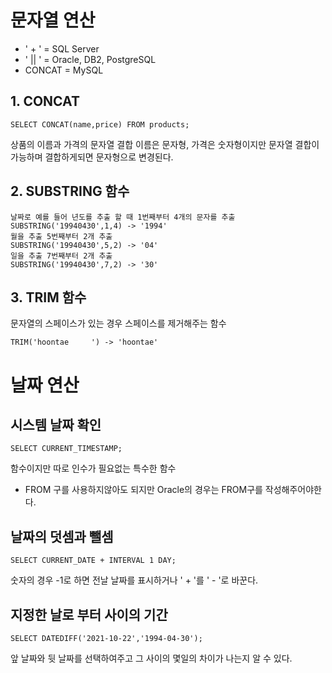 # 문자열 연산
- ' + ' = SQL Server
- ' || ' = Oracle, DB2, PostgreSQL
- CONCAT = MySQL

## 1. CONCAT
```
SELECT CONCAT(name,price) FROM products;
```
상품의 이름과 가격의 문자열 결합
이름은 문자형, 가격은 숫자형이지만 문자열 결합이 가능하며 결합하게되면 문자형으로 변경된다.

## 2. SUBSTRING 함수
```
날짜로 예를 들어 년도를 추출 할 때 1번째부터 4개의 문자를 추출
SUBSTRING('19940430',1,4) -> '1994'
월을 추출 5번째부터 2개 추출
SUBSTRING('19940430',5,2) -> '04'
일을 추출 7번째부터 2개 추출
SUBSTRING('19940430',7,2) -> '30'
```

## 3. TRIM 함수
문자열의 스페이스가 있는 경우 스페이스를 제거해주는 함수
```
TRIM('hoontae     ') -> 'hoontae'
```

# 날짜 연산
## 시스템 날짜 확인
```
SELECT CURRENT_TIMESTAMP;
```
함수이지만 따로 인수가 필요없는 특수한 함수
- FROM 구를 사용하지않아도 되지만 Oracle의 경우는 FROM구를 작성해주어야한다.
## 날짜의 덧셈과 뺄셈
```
SELECT CURRENT_DATE + INTERVAL 1 DAY;
```
숫자의 경우 -1로 하면 전날 날짜를 표시하거나 ' + '를 ' - '로 바꾼다.

## 지정한 날로 부터 사이의 기간
```
SELECT DATEDIFF('2021-10-22','1994-04-30');
```
앞 날짜와 뒷 날짜를 선택하여주고 그 사이의 몇일의 차이가 나는지 알 수 있다.
